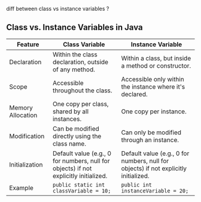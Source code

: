 
diff between class vs instance variables ?

## Class vs. Instance Variables in Java

| Feature | Class Variable | Instance Variable |
|---|---|---|
| Declaration | Within the class declaration, outside of any method. | Within a class, but inside a method or constructor. |
| Scope | Accessible throughout the class. | Accessible only within the instance where it's declared. |
| Memory Allocation | One copy per class, shared by all instances. | One copy per instance. |
| Modification | Can be modified directly using the class name. | Can only be modified through an instance. |
| Initialization | Default value (e.g., 0 for numbers, null for objects) if not explicitly initialized. | Default value (e.g., 0 for numbers, null for objects) if not explicitly initialized. |
| Example | `public static int classVariable = 10;` | `public int instanceVariable = 20;` |
